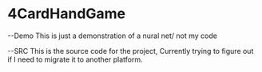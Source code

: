 # 4CardHandGame

--Demo
    This is just a demonstration of a nural net/ not my code
    
--SRC
    This is the source code for the project, Currently trying to figure out if I need to migrate it to another platform.
